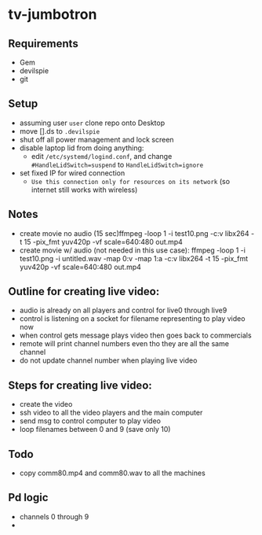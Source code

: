 # tv-jumbotron
## Requirements
  * Gem
  * devilspie
  * git
## Setup
  * assuming user `user` clone repo onto Desktop
  * move [].ds to `.devilspie`
  * shut off all power management and lock screen
  * disable laptop lid from doing anything:
    * edit `/etc/systemd/logind.conf`, and change `#HandleLidSwitch=suspend` to `HandleLidSwitch=ignore`
  * set fixed IP for wired connection
    * `Use this connection only for resources on its network` (so internet still works with wireless)
## Notes
  * create movie no audio (15 sec)ffmpeg -loop 1 -i test10.png -c:v libx264 -t 15 -pix_fmt yuv420p -vf scale=640:480 out.mp4
  * create movie w/ audio (not needed in this use case): ffmpeg -loop 1 -i test10.png -i untitled.wav -map 0:v -map 1:a -c:v libx264 -t 15 -pix_fmt yuv420p -vf scale=640:480 out.mp4

## Outline for creating live video:
  * audio is already on all players and control for live0 through live9
  * control is listening on a socket for filename representing to play video now
  * when control gets message plays video then goes back to commercials 
  * remote will print channel numbers even tho they are all the same channel
  * do not update channel number when playing live video
 
## Steps for creating live video:
  * create the video
  * ssh video to all the video players and the main computer
  * send msg to control computer to play video
  * loop filenames between 0 and 9 (save only 10)
  
## Todo
  * copy comm80.mp4 and comm80.wav to all the machines

## Pd logic
  * channels 0 through 9
  * 